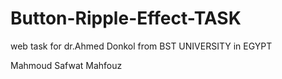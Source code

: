 # Button-Ripple-Effect-TASK
web task for dr.Ahmed Donkol from BST UNIVERSITY in EGYPT

Mahmoud Safwat Mahfouz
